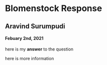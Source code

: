 #  Blomenstock Response

##  Aravind Surumpudi

#### Febuary 2nd, 2021

here is my **answer** to the question

here is more information
